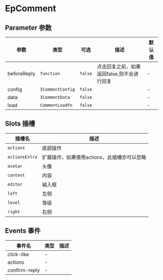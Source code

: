 # EpComment
## Parameter 参数
| 参数 | 类型 | 可选 | 描述 | 默认值 |
| --- | --- | --- | --- | --- |
| beforeReply | `function` | `false` | 点击回复之前，如果返回false,则不会进行回复 | -
| config | `ICommentConfig` | `false` |  | -
| data | `ICommentData` | `false` |  | -
| load | `CommentLoadFn` | `false` |  | -
## Slots 插槽
| 插槽名 | 描述 |
|  ---  | --- |
| `actions` | 底部操作 |
| `actionsExtra` | 扩展操作，如果使用actions，此插槽亦可以忽略 |
| `avatar` | 头像 |
| `content` | 内容 |
| `editor` | 输入框 |
| `left` | 左侧 |
| `level` | 等级 |
| `right` | 右侧 |
## Events 事件
| 事件名 | 类型 |  描述 |
| --- | --- |  --- |
| click-like | - |  |
| actions | - |  |
| confirm-reply | - |  |
